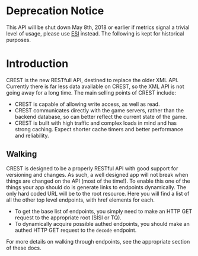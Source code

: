 # Deprecation Notice
This API will be shut down May 8th, 2018 or earlier if metrics signal a trivial level of usage, please use [ESI](../esi/index.md) instead.
The following is kept for historical purposes.

# Introduction
CREST is the new RESTfull API, destined to replace the older XML API. Currently there is far less data available on CREST, so the XML API is not going away for a long time. The main selling points of CREST include:

* CREST is capable of allowing write access, as well as read.
* CREST communicates directly with the game servers, rather than the backend database, so can better reflect the current state of the game.
* CREST is built with high traffic and complex loads in mind and has strong caching. Expect shorter cache timers and better performance and reliability.

## Walking
CREST is designed to be a properly RESTful API with good support for versioning and changes. As such, a well designed app will not break when things are changed on the API (most of the time!). To enable this one of the things your app should do is generate links to endpoints dynamically. The only hard coded URL will be to the root resource. Here you will find a list of all the other top level endpoints, with href elements for each.

* To get the base list of endpoints, you simply need to make an HTTP GET request to the appropriate root (SISI or TQ).
* To dynamically acquire possible authed endpoints, you should make an authed HTTP GET request to the `decode` endpoint.

For more details on walking through endpoints, see the appropriate section of these docs.
